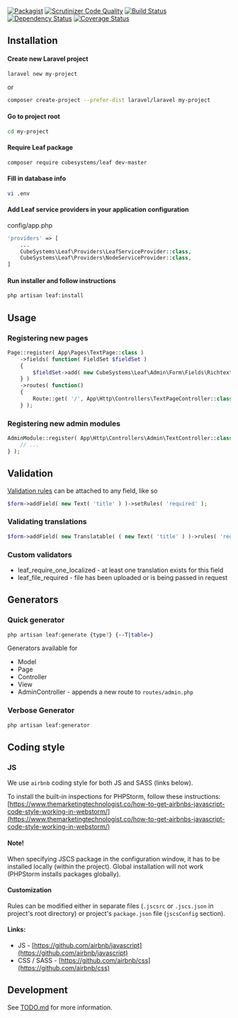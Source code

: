 [![Packagist](https://img.shields.io/packagist/v/cubesystems/leaf.svg)](https://packagist.org/packages/cubesystems/leaf)
[![Scrutinizer Code Quality](https://scrutinizer-ci.com/g/cubesystems/leaf/badges/quality-score.png?b=master)](https://scrutinizer-ci.com/g/cubesystems/leaf/?branch=master)
[![Build Status](https://travis-ci.org/cubesystems/leaf.svg?branch=master)](https://travis-ci.org/cubesystems/leaf)
[![Dependency Status](https://www.versioneye.com/user/projects/58f8b23ec2ef420052a23406/badge.svg?style=flat-square)](https://www.versioneye.com/user/projects/58f8b23ec2ef420052a23406)
[![Coverage Status](https://coveralls.io/repos/github/cubesystems/leaf/badge.svg?branch=master)](https://coveralls.io/github/cubesystems/leaf?branch=master)

## Installation
#### Create new Laravel project
```bash
laravel new my-project
```
or
```bash
composer create-project --prefer-dist laravel/laravel my-project
```
#### Go to project root
```bash
cd my-project
```

#### Require Leaf package
```bash
composer require cubesystems/leaf dev-master
```
#### Fill in database info
```bash
vi .env
```

#### Add Leaf service providers in your application configuration

config/app.php
```php
'providers' => [
    ...
    CubeSystems\Leaf\Providers\LeafServiceProvider::class,
    CubeSystems\Leaf\Providers\NodeServiceProvider::class,
]
```

#### Run installer and follow instructions
```bash
php artisan leaf:install
```

## Usage

### Registering new pages

```php
Page::register( App\Pages\TextPage::class )
    ->fields( function( FieldSet $fieldSet )
    {
        $fieldSet->add( new CubeSystems\Leaf\Admin\Form\Fields\Richtext( 'text' ) );
    } )
    ->routes( function()
    {
        Route::get( '/', App\Http\Controllers\TextPageController::class . '@index' )->name( 'index' );
    } );
```

### Registering new admin modules

```php
AdminModule::register( App\Http\Controllers\Admin\TextController::class )->routes( function() {
    // ...
} );
```

## Validation

[Validation rules](https://laravel.com/docs/5.4/validation) can be attached to any field, like so

```php
$form->addField( new Text( 'title' ) )->setRules( 'required' );
```

### Validating translations

```php
$form->addField( new Translatable( ( new Text( 'title' ) )->rules( 'required' ) ) );
```

### Custom validators

* leaf_require_one_localized - at least one translation exists for this field
* leaf_file_required - file has been uploaded or is being passed in request

## Generators

### Quick generator

```bash
php artisan leaf:generate {type?} {--T|table=}
```

Generators available for

* Model
* Page
* Controller
* View
* AdminController - appends a new route to `routes/admin.php`

### Verbose Generator

```bash
php artisan leaf:generator
```

## Coding style

### JS

We use `airbnb` coding style for both JS and SASS (links below).

To install the built-in inspections for PHPStorm, follow these instructions:
[https://www.themarketingtechnologist.co/how-to-get-airbnbs-javascript-code-style-working-in-webstorm/](https://www.themarketingtechnologist.co/how-to-get-airbnbs-javascript-code-style-working-in-webstorm/) 

#### Note!

When specifying JSCS package in the configuration window, it has to be installed locally (within the project).
Global installation will not work (PHPStorm installs packages globally).

#### Customization

Rules can be modified either in separate files (`.jscsrc` or `.jscs.json` in project's root directory)
or project's `package.json` file (`jscsConfig` section).

#### Links:

* JS - [https://github.com/airbnb/javascript](https://github.com/airbnb/javascript)
* CSS / SASS - [https://github.com/airbnb/css](https://github.com/airbnb/css)

## Development

See [TODO.md](TODO.md) for more information.
